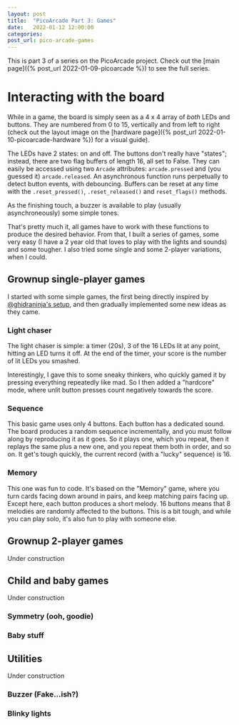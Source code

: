 ```yaml
---
layout: post
title:  "PicoArcade Part 3: Games"
date:   2022-01-12 12:00:00
categories: 
post_url: pico-arcade-games
---
```


This is part 3 of a series on the PicoArcade project. Check out the [main page]({% post_url 2022-01-09-picoarcade %}) to see the full series.

# Interacting with the board

While in a game, the board is simply seen as a 4 x 4 array of *both* LEDs and
buttons. They are numbered from 0 to 15, vertically and from left to right
(check out the layout image on the [hardware page]({% post_url
2022-01-10-picoarcade-hardware %}) for a visual guide).

The LEDs have 2 states: on and off. The buttons don't really have "states";
instead, there are two flag buffers of length 16, all set to False. They can
easily be accessed using two `Arcade` attributes: `arcade.pressed` and (you
guessed it) `arcade.released`. An asynchronous function runs perpetually to
detect button events, with debouncing. Buffers can be reset at any time with
the `.reset_pressed()`, `.reset_released()` and `reset_flags()` methods.

As the finishing touch, a buzzer is available to play (usually asynchroneously)
some simple tones.

That's pretty much it, all games have to work with these functions to produce
the desired behavior. From that, I built a series of games, some very easy (I
have a 2 year old that loves to play with the lights and sounds) and some
tougher. I also tried some single and some 2-player variations, when I could.

## Grownup single-player games

I started with some simple games, the first being directly inspired by
[@ghidraninja's setup](https://twitter.com/ghidraninja/status/1422900329369178113?s=21),
and then gradually implemented some new ideas as they came.

### Light chaser

The light chaser is simple: a timer (20s), 3 of the 16 LEDs lit at any point,
hitting an LED turns it off. At the end of the timer, your score is the number
of lit LEDs you smashed.

Interestingly, I gave this to some sneaky thinkers, who quickly gamed it by
pressing everything repeatedly like mad. So I then added a "hardcore" mode,
where unlit button presses count negatively towards the score.

### Sequence

This basic game uses only 4 buttons. Each button has a dedicated sound. The
board produces a random sequence incrementally, and you must follow along by
reproducing it as it goes. So it plays one, which you repeat, then it replays
the same plus a new one, and you repeat them both in order, and so on. It get's
tough quickly, the current record (with a "lucky" sequence) is 16.

### Memory

This one was fun to code. It's based on the "Memory" game, where you turn cards
facing down around in pairs, and keep matching pairs facing up. Except here,
each button produces a short melody. 16 buttons means that 8 melodies are
randomly affected to the buttons. This is a bit tough, and while you can play
solo, it's also fun to play with someone else.

## Grownup 2-player games

Under construction

## Child and baby games

Under construction

### Symmetry (ooh, goodie)
### Baby stuff

## Utilities
Under construction
### Buzzer (Fake…ish?)
### Blinky lights
